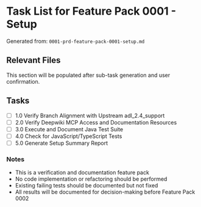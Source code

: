 # Task List for Feature Pack 0001 - Setup

Generated from: `0001-prd-feature-pack-0001-setup.md`

## Relevant Files

This section will be populated after sub-task generation and user confirmation.

## Tasks

- [ ] 1.0 Verify Branch Alignment with Upstream adl_2.4_support
- [ ] 2.0 Verify Deepwiki MCP Access and Documentation Resources
- [ ] 3.0 Execute and Document Java Test Suite
- [ ] 4.0 Check for JavaScript/TypeScript Tests
- [ ] 5.0 Generate Setup Summary Report

### Notes

- This is a verification and documentation feature pack
- No code implementation or refactoring should be performed
- Existing failing tests should be documented but not fixed
- All results will be documented for decision-making before Feature Pack 0002
